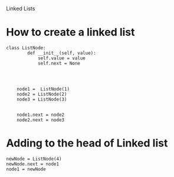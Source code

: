 Linked Lists 


# How to create a linked list
```
class ListNode:
		def __init__(self, value):
			self.value = value
			self.next = None
	



	node1 =  ListNode(1)
	node2 = ListNode(2)
	node3 = ListNode(3)
		
    
    node1.next = node2
    node2.next = node3
```

	


# Adding to the head of Linked list 
```
newNode = ListNode(4)
newNode.next = node1
node1 = newNode
```